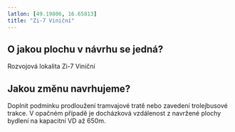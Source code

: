 ```yaml
---
latlon: [49.19806, 16.65813]
title: "Zi-7 Viniční"
---
```


## O jakou plochu v návrhu se jedná?

Rozvojová lokalita Zi-7 Viniční

## Jakou změnu navrhujeme?

Doplnit podmínku prodloužení tramvajové tratě nebo zavedení trolejbusové trakce. V opačném případě je docházková vzdálenost z navržené plochy bydlení na kapacitní VD až 650m.

